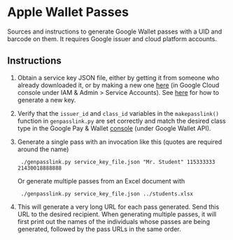 # Apple Wallet Passes
Sources and instructions to generate Google Wallet passes with a UID and barcode on them. It requires Google issuer and cloud platform accounts.

## Instructions
1. Obtain a service key JSON file, either by getting it from someone who already downloaded it, or by making a new one [here](https://console.cloud.google.com/iam-admin/serviceaccounts/) (in Google Cloud console under IAM & Admin > Service Accounts). See [here](https://developers.google.com/wallet/retail/loyalty-cards/web/prerequisites) for how to generate a new key.
1. Verify that the `issuer_id` and `class_id` variables in the `makepasslink()` function in `genpasslink.py` are set correctly and match the desired class type in the Google Pay & Wallet [console](https://pay.google.com/business/console/) (under Google Wallet API).
1. Generate a single pass with an invocation like this (quotes are required around the name)

        ./genpasslink.py service_key_file.json "Mr. Student" 115333333 21430018888888
     
   Or generate multiple passes from an Excel document with 

        ./genpasslink.py service_key_file.json ../students.xlsx

1. This will generate a very long URL for each pass generated. Send this URL to the desired recipient. When generating multiple passes, it will first print out the names of the individuals whose passes are being generated, followed by the pass URLs in the same order.
